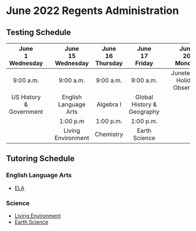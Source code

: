 # June 2022 Regents Administration
## Testing Schedule
|  June<br>1<br>Wednesday |   | June<br>15<br>Wednesday | June<br>16<br>Thursday |    June<br>17<br>Friday    |   |     June<br>20<br>Monday    | June<br>21<br>Tuesday | June<br>22<br>Wednesday | June<br>23<br>Thursday | June<br>24<br>Friday |
|:-----------------------:|:-:|:-----------------------:|:----------------------:|:--------------------------:|:-:|:---------------------------:|:---------------------:|:-----------------------:|:----------------------:|:--------------------:|
| 9:00 a.m.               |   | 9:00 a.m.               | 9:00 a.m.              | 9:00 a.m.                  |   | Juneteenth Holiday Observed | 9:00 a.m.             | 9:00 a.m.               | 9:00 a.m.              | Rating Day           |
| US History & Government |   | English Language Arts   | Algebra I              | Global History & Geography |   |                             | Geometry              | Algebra II              | Physics                |                      |
|                         |   | 1:00 p.m                | 1:00 p.m.              | 1:00 p.m.                  |   |                             |                       |                         |                        |                      |
|                         |   | Living Environment      | Chemistry              | Earth Science              |   |                             |                       |                         |                        |                      |
## Tutoring Schedule
### English Language Arts
- [ELA](https://docs.google.com/document/d/1P6cXQsE0nA4YQsRtHw4oHzGkmpsyN-l0q0FTPi8Lxkk/edit)
### Science
- [Living Environment](https://docs.google.com/document/d/1bAnaMciHUfhQCuPhw--Hb70OjPGztO3LoMJJQnBMWHI/edit?usp=sharing)
- [Earth Science](https://docs.google.com/document/d/1PFq7Bge_Bu_tenPx0HW66GeJy5Tl86-YOkzUxHol5c0/edit?usp=sharing)